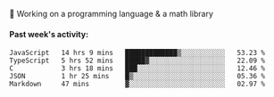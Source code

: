 
:large_blue_circle: Working on a programming language & a math library

#### Past week's activity:
<!--START_SECTION:waka-->
```text
JavaScript   14 hrs 9 mins   █████████████▒░░░░░░░░░░░   53.23 % 
TypeScript   5 hrs 52 mins   █████▓░░░░░░░░░░░░░░░░░░░   22.09 % 
C            3 hrs 18 mins   ███░░░░░░░░░░░░░░░░░░░░░░   12.46 % 
JSON         1 hr 25 mins    █▒░░░░░░░░░░░░░░░░░░░░░░░   05.36 % 
Markdown     47 mins         ▓░░░░░░░░░░░░░░░░░░░░░░░░   02.97 % 
```
<!--END_SECTION:waka-->
